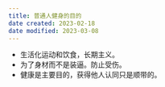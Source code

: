 ```yaml
---
title: 普通人健身的目的
date created: 2023-02-18
date modified: 2023-03-08
---
```


- 生活化运动和饮食，长期主义。
- 为了身材而不是装逼。防止受伤。
- 健康是主要目的，获得他人认同只是顺带的。
